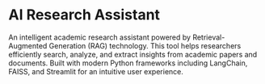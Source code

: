 # AI Research Assistant

An intelligent academic research assistant powered by Retrieval-Augmented Generation (RAG) technology. This tool helps researchers efficiently search, analyze, and extract insights from academic papers and documents. Built with modern Python frameworks including LangChain, FAISS, and Streamlit for an intuitive user experience.
